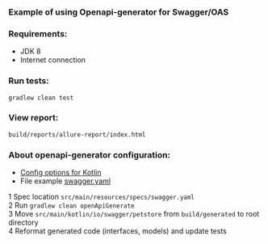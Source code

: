 ### Example of using Openapi-generator for Swagger/OAS

### Requirements:

* JDK 8
* Internet connection

### Run tests:

```gradlew clean test```

### View report:

```build/reports/allure-report/index.html```

### About openapi-generator configuration:

* [Config options for Kotlin](https://openapi-generator.tech/docs/generators/kotlin)
* File example [swagger.yaml](https://petstore.swagger.io/v2/swagger.yaml)

1 Spec location ```src/main/resources/specs/swagger.yaml```  
2 Run ```gradlew clean openApiGenerate```  
3 Move ```src/main/kotlin/io/swagger/petstore``` from ```build/generated``` to root directory  
4 Reformat generated code (interfaces, models) and update tests  